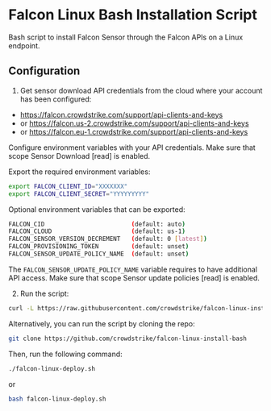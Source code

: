 # Falcon Linux Bash Installation Script

Bash script to install Falcon Sensor through the Falcon APIs on a Linux endpoint.

## Configuration

1. Get sensor download API credentials from the cloud where your account has been configured:

  - https://falcon.crowdstrike.com/support/api-clients-and-keys
  - or https://falcon.us-2.crowdstrike.com/support/api-clients-and-keys
  - or https://falcon.eu-1.crowdstrike.com/support/api-clients-and-keys

Configure environment variables with your API credentials. Make sure that scope Sensor Download [read] is enabled.

Export the required environment variables:
```bash
export FALCON_CLIENT_ID="XXXXXXX"
export FALCON_CLIENT_SECRET="YYYYYYYYY"
```

Optional environment variables that can be exported:
```bash
FALCON_CID                        (default: auto)
FALCON_CLOUD                      (default: us-1)
FALCON_SENSOR_VERSION_DECREMENT   (default: 0 [latest])
FALCON_PROVISIONING_TOKEN         (default: unset)
FALCON_SENSOR_UPDATE_POLICY_NAME  (default: unset)
```
The `FALCON_SENSOR_UPDATE_POLICY_NAME` variable requires to have additional API access. Make sure that scope Sensor update policies [read] is enabled.

2. Run the script:

```bash
curl -L https://raw.githubusercontent.com/crowdstrike/falcon-linux-install-bash/main/falcon-linux-deploy.sh | bash
```

Alternatively, you can run the script by cloning the repo:

```bash
git clone https://github.com/crowdstrike/falcon-linux-install-bash
```

Then, run the following command:

```bash
./falcon-linux-deploy.sh
```
or
```bash
bash falcon-linux-deploy.sh
```
